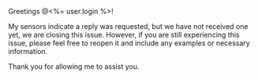 Greetings @<%= user.login %>!

My sensors indicate a reply was requested, but we have not received one yet, we are closing this issue. However, if you are still experiencing this issue, please feel free to reopen it and include any examples or necessary information.

Thank you for allowing me to assist you.
